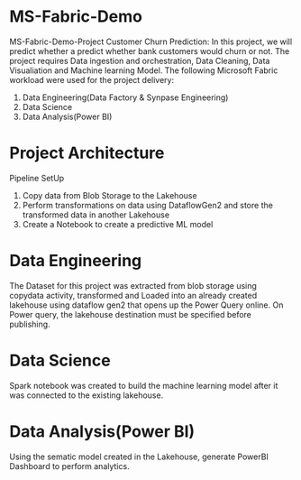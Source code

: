 # MS-Fabric-Demo
MS-Fabric-Demo-Project
Customer Churn Prediction: In this project, we will predict whether a predict whether bank customers would churn or not. The project requires Data ingestion and orchestration, Data Cleaning, Data Visualiation and Machine learning Model. The following Microsoft Fabric workload were used for the project delivery:
1. Data Engineering(Data Factory & Synpase Engineering)
2. Data Science
3. Data Analysis(Power BI)

# Project Architecture
Pipeline SetUp
1. Copy data from Blob Storage to the Lakehouse
2. Perform transformations on data using DataflowGen2 and store the transformed data in another Lakehouse
3. Create a Notebook to create a predictive ML model

# Data Engineering
The Dataset for this project was extracted from blob storage using copydata activity, transformed and Loaded into an already created lakehouse using dataflow gen2 that opens up the Power Query online.
On Power query, the lakehouse destination must be specified before publishing.

# Data Science
Spark notebook was created to build the machine learning model after it was connected to the existing lakehouse. 

# Data Analysis(Power BI)
Using the sematic model created in the Lakehouse, generate PowerBI Dashboard to perform analytics.
